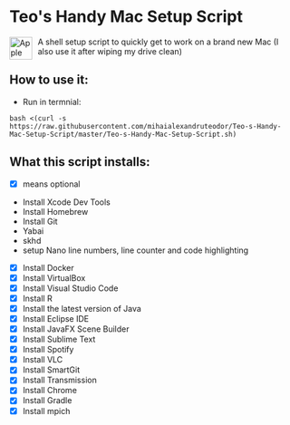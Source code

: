 # Teo's Handy Mac Setup Script

<img src="https://upload.wikimedia.org/wikipedia/commons/thumb/8/84/Apple_Computer_Logo_rainbow.svg/800px-Apple_Computer_Logo_rainbow.svg.png"
     alt="Apple Icon"
     style="float: left; margin-right: 10px;"
     width="40" height="40" />


A shell setup script to quickly get to work on a brand new Mac (I also use it after wiping my drive clean)

## How to use it:

- Run in termnial:
```
bash <(curl -s https://raw.githubusercontent.com/mihaialexandruteodor/Teo-s-Handy-Mac-Setup-Script/master/Teo-s-Handy-Mac-Setup-Script.sh)
```


## What this script installs:

- [x] means optional

-  Install Xcode Dev Tools
-  Install Homebrew
-  Install Git
-  Yabai
-  skhd
-  setup Nano line numbers, line counter and code highlighting
- [x] Install Docker
- [x] Install VirtualBox
- [x] Install Visual Studio Code 
- [x] Install R
- [x] Install the latest version of Java 
- [x] Install Eclipse IDE 
- [x] Install JavaFX Scene Builder 
- [x] Install Sublime Text 
- [x] Install Spotify 
- [x] Install VLC 
- [x] Install SmartGit 
- [x] Install Transmission 
- [x] Install Chrome 
- [x] Install Gradle
- [x] Install mpich
